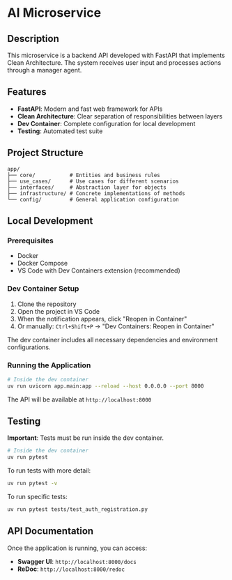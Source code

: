 # AI Microservice

## Description
This microservice is a backend API developed with FastAPI that implements Clean Architecture. The system receives user input and processes actions through a manager agent.

## Features
- **FastAPI**: Modern and fast web framework for APIs
- **Clean Architecture**: Clear separation of responsibilities between layers
- **Dev Container**: Complete configuration for local development
- **Testing**: Automated test suite

## Project Structure
```
app/
├── core/           # Entities and business rules
├── use_cases/      # Use cases for different scenarios
├── interfaces/     # Abstraction layer for objects
├── infrastructure/ # Concrete implementations of methods
└── config/         # General application configuration
```

## Local Development

### Prerequisites
- Docker
- Docker Compose
- VS Code with Dev Containers extension (recommended)

### Dev Container Setup
1. Clone the repository
2. Open the project in VS Code
3. When the notification appears, click "Reopen in Container"
4. Or manually: `Ctrl+Shift+P` → "Dev Containers: Reopen in Container"

The dev container includes all necessary dependencies and environment configurations.

### Running the Application
```bash
# Inside the dev container
uv run uvicorn app.main:app --reload --host 0.0.0.0 --port 8000
```

The API will be available at `http://localhost:8000`

## Testing

**Important**: Tests must be run inside the dev container.

```bash
# Inside the dev container
uv run pytest
```

To run tests with more detail:
```bash
uv run pytest -v
```

To run specific tests:
```bash
uv run pytest tests/test_auth_registration.py
```

## API Documentation
Once the application is running, you can access:
- **Swagger UI**: `http://localhost:8000/docs`
- **ReDoc**: `http://localhost:8000/redoc`
